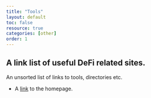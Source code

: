 ```yaml
---
title: "Tools"
layout: default
toc: false
resource: true
categories: [other]
order: 1
---
```

## A link list of useful DeFi related sites.

An unsorted list of links to tools, directories etc.
* A [link](http://kramdown.gettalong.org "hp") to the homepage.
